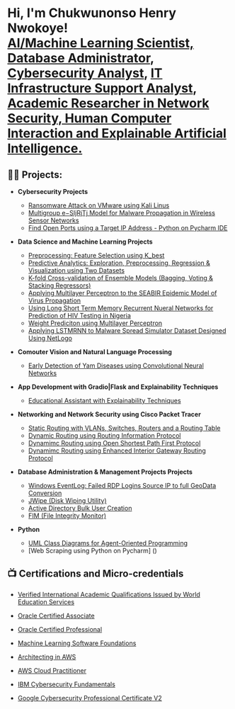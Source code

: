 <h1>Hi, I'm Chukwunonso Henry Nwokoye! <br/><a href="https://github.com/ChiNonsoHenry16">AI/Machine Learning Scientist, Database Administrator</a>, <a href="https://www.linkedin.com/in/henry-chukwunonso-phd/">Cybersecurity Analyst</a>, <a href="https://www.linkedin.com/in/henry-chukwunonso-phd/">IT Infrastructure Support Analyst</a>, <a href="https://scholar.google.com/citations?user=FJGeeEAAAAAJ"> Academic Researcher in Network Security, Human Computer Interaction and Explainable Artificial Intelligence.</a></h1>

<h2>👨‍💻 Projects:</h2>

- <b>Cybersecurity Projects</b>
  - [Ransomware Attack on VMware using Kali Linus](https://github.com/ChiNonsoHenry16/RansomwareAttackVMware2017)
  - [Multigroup e−SIjRjTj Model for Malware Propagation in Wireless Sensor Networks](Multigroup_e−SIjRjTj_Model_for_Malware_Propagation_in_WSN.ipynb)
  - [Find Open Ports using a Target IP Address - Python on Pycharm IDE](https://github.com/ChiNonsoHenry16/FindOpenPortsUsingPython)

- <b> Data Science and Machine Learning Projects </b>
  - [Preprocessing: Feature Selection using K_best](Selecting_K_best_features_Pig_Weight.ipynb)
  - [Predictive Analytics: Exploration, Preprocessing, Regression & Visualization using Two Datasets](CRA_Exam_Data_Analysis_using_Two_Datasets.ipynb)
  - [K-fold Cross-validation of Ensemble Models (Bagging, Voting & Stacking Regressors)](Kfold_Validation_of_Ensemble_Models.ipynb)
  - [Applying Multilayer Perceptron to the SEABIR Epidemic Model of Virus Propagation](SEABIR_Epidemic_Model_with_MLP_Regressor.ipynb)
  - [Using Long Short Term Memory Recurrent Nueral Networks for Prediction of HIV Testing in Nigeria](LSTM_on_HIV_Testing_Data_from_Nigeria.ipynb)
  - [Weight Prediciton using Multilayer Perceptron](MLP_for_weight_prediction_for_First_Scientific_Reports_Paper.ipynb)
  - [Applying LSTMRNN to Malware Spread Simulator Dataset Designed Using NetLogo](Malware_Spread_Simulator_with_100_Nodes_+_LSTM.ipynb)
 
- <b>Comouter Vision and Natural Language Processing</b>
  - [Early Detection of Yam Diseases using Convolutional Neural Networks](Case_3_%287%29_Online_Education_Assistant_With_Explainability%20Techniques.ipynb)
 
- <b>App Development with Gradio|Flask and Explainability Techniques</b>
  - [Educational Assistant with Explainability Techniques](Case_3_%287%29_Online_Education_Assistant_With_Explainability%20Techniques.ipynb)

- <b>Networking and Network Security using Cisco Packet Tracer</b>
  - [Static Routing with VLANs, Switches, Routers and a Routing Table](https://github.com/ChiNonsoHenry16/Static-Routing)
  - [Dynamic Routing using Routing Information Protocol]()
  - [Dynamimc Routing using Open Shortest Path First Protocol](https://github.com/ChiNonsoHenry16/Dynamic-RoutingOSPF)
  - [Dynamimc Routing using Enhanced Interior Gateway Routing Protocol](https://github.com/ChiNonsoHenry16/Dynamic-Routing-using-EIGRP)

    
- <b>Database Administration & Management Projects Projects</b>
  - [Windows EventLog: Failed RDP Logins Source IP to full GeoData Conversion](https://github.com/joshmadakor1/Sentinel-Lab)
  - [JWipe (Disk Wiping Utility)](https://github.com/joshmadakor1/Jwipe.PowerShell)
  - [Active Directory Bulk User Creation](https://github.com/joshmadakor1/AD_PS)
  - [FIM (File Integrity Monitor)](https://github.com/joshmadakor1/PowerShell-Integrity-FIM)
    
- <b>Python</b>
  - [UML Class Diagrams for Agent-Oriented Programming](UML_Diagrams_in_Agent_oriented_Programming.ipynb)
  - [Web Scraping using Python on Pycharm] ()
 
    
<h2>📺 Certifications and Micro-credentials</h2>

   - [Verified International Academic Qualifications Issued by World Education Services](https://www.credly.com/badges/2b6a9fab-4a8d-4647-8761-bfc74d8f6ea7/public_url) 

   - [Oracle Certified Associate](https://drive.google.com/file/d/10u0UoRHdLPvDvcDZ5tF5bcAALn9hyPkT/view?usp=sharing)

   - [Oracle Certified Professional](https://drive.google.com/file/d/10u0UoRHdLPvDvcDZ5tF5bcAALn9hyPkT/view?usp=sharing)
    
   - [Machine Learning Software Foundations](https://certificate.bcdiploma.com/check/1D50F0673D21DD2DB316874E0614E9611EA824ECD929B5626F57B885BB11E8BFdU02NUZLV0VQdXErNDZZb1dsSW9Fa2IzR0hxLy9lQTVDTUZ6ZEFFTXpHemw1TzNL)
    
   - [Architecting in AWS](https://drive.google.com/file/d/14rd-4F61WW-b7Z06bpYKxN3enacWpxNz/view?usp=sharing)

   - [AWS Cloud Practitioner](https://drive.google.com/file/d/1Y-67qbMECmCm_-A_Fn3Wa-hrT7FO3tQA/view?usp=sharing)

   - [IBM Cybersecurity Fundamentals](https://www.credly.com/badges/ff50325f-ea22-4d1a-9a7c-f0b1a20008fd/public_url)
    
   - [Google Cybersecurity Professional Certificate V2](https://www.credly.com/badges/ef631090-2937-42be-ab11-23ba9494a4dd/public_url)
  

